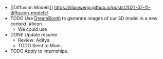 - [[Diffusion Models]] https://lilianweng.github.io/posts/2021-07-11-diffusion-models/
- TODO Use [DreamBooth](https://dreambooth.github.io/) to generate images of our 3D model in a new context. #licon
	- We could use
- DONE Update resume
	- Review: Aditya
	- TODO Send to Mom.
- TODO Apply to internships.
